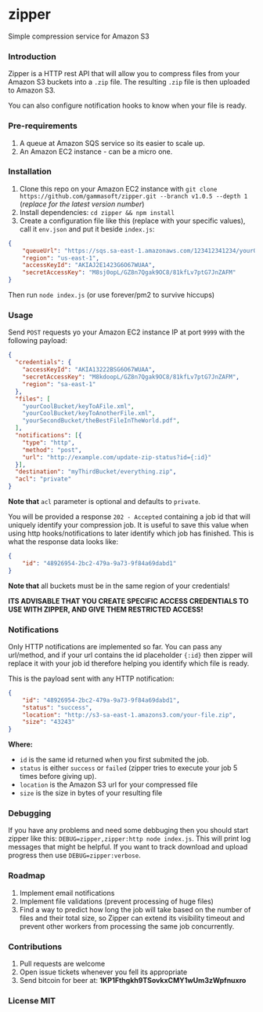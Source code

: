 # zipper

Simple compression service for Amazon S3

### Introduction

Zipper is a HTTP rest API that will allow you to compress files from your Amazon S3 buckets into a `.zip` file. The resulting `.zip` file is then uploaded to Amazon S3.

You can also configure notification hooks to know when your file is ready.

### Pre-requirements

1. A queue at Amazon SQS service so its easier to scale up.
2. An Amazon EC2 instance - can be a micro one.

### Installation

1. Clone this repo on your Amazon EC2 instance with `git clone https://github.com/gammasoft/zipper.git --branch v1.0.5 --depth 1` (*replace for the latest version number*)
2. Install dependencies: `cd zipper && npm install`
3. Create a configuration file like this (replace with your specific values), call it `env.json` and put it beside `index.js`:
```json
{
    "queueUrl": "https://sqs.sa-east-1.amazonaws.com/123412341234/yourQueueForZipper",
    "region": "us-east-1",
    "accessKeyId": "AKIAJ2E1423G6O67WUAA",
    "secretAccessKey": "M8sj0opL/GZ8n7Qgak9OC8/81kfLv7ptG7JnZAFM"
}
```
Then run `node index.js` (or use forever/pm2 to survive hiccups)

### Usage

Send `POST` requests yo your Amazon EC2 instance IP at port `9999` with the following payload:

```json
{
  "credentials": {
    "accessKeyId": "AKIA13222BSG6O67WUAA",
    "secretAccessKey": "M8kdoopL/GZ8n7Qgak9OC8/81kfLv7ptG7JnZAFM",
    "region": "sa-east-1"
  },
  "files": [
    "yourCoolBucket/keyToAFile.xml",
    "yourCoolBucket/keyToAnotherFile.xml",
    "yourSecondBucket/theBestFileInTheWorld.pdf",
  ],
  "notifications": [{
    "type": "http",
    "method": "post",
    "url": "http://example.com/update-zip-status?id={:id}"
  }],
  "destination": "myThirdBucket/everything.zip",
  "acl": "private"
}
```

**Note that** `acl` parameter is optional and defaults to `private`.

You will be provided a response `202 - Accepted` containing a job id that will uniquely identify your compression job. It is useful to save this value when using http hooks/notifications to later identify which job has finished. This is what the response data looks like:

```json
{
    "id": "48926954-2bc2-479a-9a73-9f84a69dabd1"
}
```

**Note that** all buckets must be in the same region of your credentials!

**ITS ADVISABLE THAT YOU CREATE SPECIFIC ACCESS CREDENTIALS TO USE WITH ZIPPER, AND GIVE THEM RESTRICTED ACCESS!**

### Notifications

Only HTTP notifications are implemented so far. You can pass any url/method, and if your url contains the id placeholder `{:id}` then zipper will replace it with your job id therefore helping you identify which file is ready.

This is the payload sent with any HTTP notification:

```json
{
    "id": "48926954-2bc2-479a-9a73-9f84a69dabd1",
    "status": "success",
    "location": "http://s3-sa-east-1.amazons3.com/your-file.zip",
    "size": "43243"
}
```

**Where:**
- `id` is the same id returned when you first submited the job.
- `status` is either `success` or `failed` (zipper tries to execute your job 5 times before giving up).
- `location` is the Amazon S3 url for your compressed file
- `size` is the size in bytes of your resulting file

### Debugging

If you have any problems and need some debbuging then you should start zipper like this: `DEBUG=zipper,zipper:http node index.js`. This will print log messages that might be helpful. If you want to track download and upload progress then use `DEBUG=zipper:verbose`.

### Roadmap

1. Implement email notifications
2. Implement file validations (prevent processing of huge files)
3. Find a way to predict how long the job will take based on the number of files and their total size, so Zipper can extend its visibility timeout and prevent other workers from processing the same job concurrently.

### Contributions

1. Pull requests are welcome
2. Open issue tickets whenever you fell its appropriate
3. Send bitcoin for beer at: **1KP1Fthgkh9TSovkxCMY1wUm3zWpfnuxro**

### License MIT



